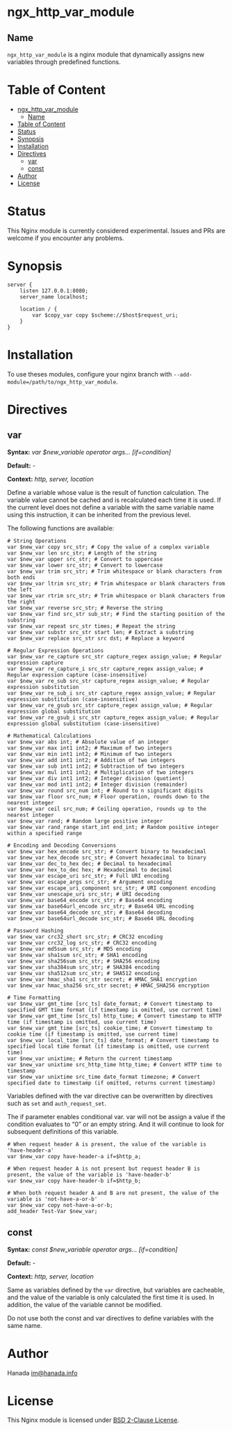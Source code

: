 # ngx_http_var_module

## Name

`ngx_http_var_module` is a nginx module that dynamically assigns new variables through predefined functions.

# Table of Content

- [ngx\_http\_var\_module](#ngx_http_var_module)
  - [Name](#name)
- [Table of Content](#table-of-content)
- [Status](#status)
- [Synopsis](#synopsis)
- [Installation](#installation)
- [Directives](#directives)
  - [var](#var)
  - [const](#const)
- [Author](#author)
- [License](#license)

# Status

This Nginx module is currently considered experimental. Issues and PRs are welcome if you encounter any problems.

# Synopsis

```nginx
server {
    listen 127.0.0.1:8080;
    server_name localhost;

    location / {
        var $copy_var copy $scheme://$host$request_uri;
    }
}
```

# Installation

To use theses modules, configure your nginx branch with `--add-module=/path/to/ngx_http_var_module`.

# Directives

## var

**Syntax:** *var $new_variable operator args... \[if\=condition\]*

**Default:** *-*

**Context:** *http, server, location*

Define a variable whose value is the result of function calculation. The variable value cannot be cached and is recalculated each time it is used. If the current level does not define a variable with the same variable name using this instruction, it can be inherited from the previous level.

The following functions are available:
```nginx
# String Operations
var $new_var copy src_str; # Copy the value of a complex variable
var $new_var len src_str; # Length of the string
var $new_var upper src_str; # Convert to uppercase
var $new_var lower src_str; # Convert to lowercase
var $new_var trim src_str; # Trim whitespace or blank characters from both ends
var $new_var ltrim src_str; # Trim whitespace or blank characters from the left
var $new_var rtrim src_str; # Trim whitespace or blank characters from the right
var $new_var reverse src_str; # Reverse the string
var $new_var find src_str sub_str; # Find the starting position of the substring
var $new_var repeat src_str times; # Repeat the string
var $new_var substr src_str start len; # Extract a substring
var $new_var replace src_str src dst; # Replace a keyword

# Regular Expression Operations
var $new_var re_capture src_str capture_regex assign_value; # Regular expression capture
var $new_var re_capture_i src_str capture_regex assign_value; # Regular expression capture (case-insensitive)
var $new_var re_sub src_str capture_regex assign_value; # Regular expression substitution
var $new_var re_sub_i src_str capture_regex assign_value; # Regular expression substitution (case-insensitive)
var $new_var re_gsub src_str capture_regex assign_value; # Regular expression global substitution
var $new_var re_gsub_i src_str capture_regex assign_value; # Regular expression global substitution (case-insensitive)

# Mathematical Calculations
var $new_var abs int; # Absolute value of an integer
var $new_var max int1 int2; # Maximum of two integers
var $new_var min int1 int2; # Minimum of two integers
var $new_var add int1 int2; # Addition of two integers
var $new_var sub int1 int2; # Subtraction of two integers
var $new_var mul int1 int2; # Multiplication of two integers
var $new_var div int1 int2; # Integer division (quotient)
var $new_var mod int1 int2; # Integer division (remainder)
var $new_var round src_num int; # Round to n significant digits
var $new_var floor src_num; # Floor operation, rounds down to the nearest integer
var $new_var ceil src_num; # Ceiling operation, rounds up to the nearest integer
var $new_var rand; # Random large positive integer
var $new_var rand_range start_int end_int; # Random positive integer within a specified range

# Encoding and Decoding Conversions
var $new_var hex_encode src_str; # Convert binary to hexadecimal
var $new_var hex_decode src_str; # Convert hexadecimal to binary
var $new_var dec_to_hex dec; # Decimal to hexadecimal
var $new_var hex_to_dec hex; # Hexadecimal to decimal
var $new_var escape_uri src_str; # Full URI encoding
var $new_var escape_args src_str; # Argument encoding
var $new_var escape_uri_component src_str; # URI component encoding
var $new_var unescape_uri src_str; # URI decoding
var $new_var base64_encode src_str; # Base64 encoding
var $new_var base64url_encode src_str; # Base64 URL encoding
var $new_var base64_decode src_str; # Base64 decoding
var $new_var base64url_decode src_str; # Base64 URL decoding

# Password Hashing
var $new_var crc32_short src_str; # CRC32 encoding
var $new_var crc32_log src_str; # CRC32 encoding
var $new_var md5sum src_str; # MD5 encoding
var $new_var sha1sum src_str; # SHA1 encoding
var $new_var sha256sum src_str; # SHA256 encoding
var $new_var sha384sum src_str; # SHA384 encoding
var $new_var sha512sum src_str; # SHA512 encoding
var $new_var hmac_sha1 src_str secret; # HMAC_SHA1 encryption
var $new_var hmac_sha256 src_str secret; # HMAC_SHA256 encryption

# Time Formatting
var $new_var gmt_time [src_ts] date_format; # Convert timestamp to specified GMT time format (if timestamp is omitted, use current time)
var $new_var gmt_time [src_ts] http_time; # Convert timestamp to HTTP time (if timestamp is omitted, use current time)
var $new_var gmt_time [src_ts] cookie_time; # Convert timestamp to cookie time (if timestamp is omitted, use current time)
var $new_var local_time [src_ts] date_format; # Convert timestamp to specified local time format (if timestamp is omitted, use current time)
var $new_var unixtime; # Return the current timestamp
var $new_var unixtime src_http_time http_time; # Convert HTTP time to timestamp
var $new_var unixtime src_time date_format timezone; # Convert specified date to timestamp (if omitted, returns current timestamp)
```

Variables defined with the var directive can be overwritten by directives such as `set` and `auth_request_set`.

The if parameter enables conditional var. var will not be assign a value if the condition evaluates to “0” or an empty string. And it will continue to look for subsequent definitions of this variable.

```nginx
# When request header A is present, the value of the variable is 'have-header-a'
var $new_var copy have-header-a if=$http_a;

# When request header A is not present but request header B is present, the value of the variable is 'have-header-b'
var $new_var copy have-header-b if=$http_b;

# When both request header A and B are not present, the value of the variable is 'not-have-a-or-b'
var $new_var copy not-have-a-or-b;
add_header Test-Var $new_var;
```

## const

**Syntax:** *const $new_variable operator args... \[if\=condition\]*

**Default:** *-*

**Context:** *http, server, location*

Same as variables defined by the `var` directive, but variables are cacheable, and the value of the variable is only calculated the first time it is used. In addition, the value of the variable cannot be modified.

Do not use both the const and var directives to define variables with the same name.

# Author

Hanada im@hanada.info

# License

This Nginx module is licensed under [BSD 2-Clause License](LICENSE).
